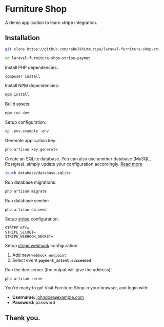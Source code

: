 # Furniture Shop

A demo application to learn stripe integration.

## Installation

```sh
git clone https://github.com/rahulkhimsuriya/laravel-furniture-shop-stripe-paymet.git

cd laravel-furniture-shop-stripe-paymet
```

Install PHP dependencies:

```sh
composer install
```

Install NPM dependencies:

```sh
npm install
```

Build assets:

```sh
npm run dev
```

Setup configuration:

```sh
cp .env.example .env
```

Generate application key:

```sh
php artisan key:generate
```

Create an SQLite database. You can also use another database (MySQL, Postgres), simply update your configuration accordingly. [Read more](https://laravel.com/docs/8.x/database)

```sh
touch database/database.sqlite
```

Run database migrations:

```sh
php artisan migrate
```

Run database seeder:

```sh
php artisan db:seed
```

Setup [stripe](https://dashboard.stripe.com) configuration:

```dotenv
STRIPE_KEY=
STRIPE_SECRET=
STRIPE_WEBHOOK_SECRET=
```

Setup [stripe webhook](https://stripe.com/docs/connect/webhooks) configuration:

1. Add new `webhook endpoint`
2. Select event **`payment_intent.succeeded`**

Run the dev server (the output will give the address):

```sh
php artisan serve
```

You're ready to go! Visit Furniture Shop in your browser, and login with:

-   **Username:** johndoe@example.com
-   **Password:** password

## Thank you.
